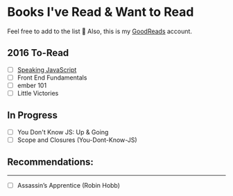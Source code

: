 # Books I've Read & Want to Read

Feel free to add to the list 🤘 Also, this is my [GoodReads](https://www.goodreads.com/user/show/66687-jim) account.

## 2016 To-Read

- [ ] [Speaking JavaScript](http://speakingjs.com/es5/index.html)
- [ ] Front End Fundamentals
- [ ] ember 101
- [ ] Little Victories

## In Progress

- [ ] You Don't Know JS: Up & Going
- [ ] Scope and Closures (You-Dont-Know-JS)

## Recommendations:
---
- [ ] Assassin’s Apprentice (Robin Hobb)
